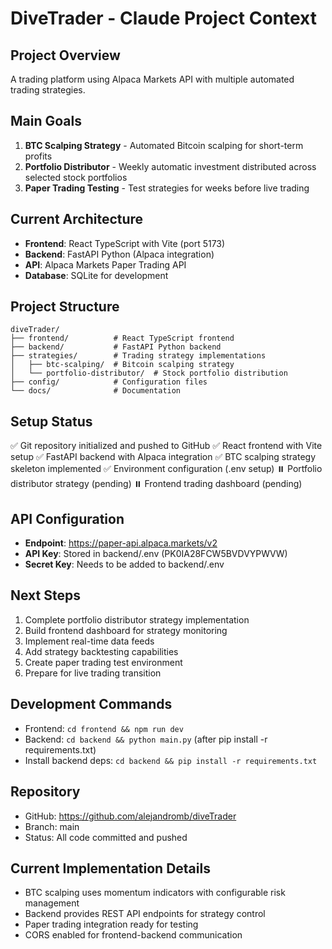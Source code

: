 # DiveTrader - Claude Project Context

## Project Overview
A trading platform using Alpaca Markets API with multiple automated trading strategies.

## Main Goals
1. **BTC Scalping Strategy** - Automated Bitcoin scalping for short-term profits
2. **Portfolio Distributor** - Weekly automatic investment distributed across selected stock portfolios
3. **Paper Trading Testing** - Test strategies for weeks before live trading

## Current Architecture
- **Frontend**: React TypeScript with Vite (port 5173)
- **Backend**: FastAPI Python (Alpaca integration)
- **API**: Alpaca Markets Paper Trading API
- **Database**: SQLite for development

## Project Structure
```
diveTrader/
├── frontend/          # React TypeScript frontend
├── backend/           # FastAPI Python backend
├── strategies/        # Trading strategy implementations
│   ├── btc-scalping/  # Bitcoin scalping strategy
│   └── portfolio-distributor/  # Stock portfolio distribution
├── config/            # Configuration files
└── docs/              # Documentation
```

## Setup Status
✅ Git repository initialized and pushed to GitHub
✅ React frontend with Vite setup
✅ FastAPI backend with Alpaca integration
✅ BTC scalping strategy skeleton implemented
✅ Environment configuration (.env setup)
⏸️ Portfolio distributor strategy (pending)
⏸️ Frontend trading dashboard (pending)

## API Configuration
- **Endpoint**: https://paper-api.alpaca.markets/v2
- **API Key**: Stored in backend/.env (PK0IA28FCW5BVDVYPWVW)
- **Secret Key**: Needs to be added to backend/.env

## Next Steps
1. Complete portfolio distributor strategy implementation
2. Build frontend dashboard for strategy monitoring
3. Implement real-time data feeds
4. Add strategy backtesting capabilities
5. Create paper trading test environment
6. Prepare for live trading transition

## Development Commands
- Frontend: `cd frontend && npm run dev`
- Backend: `cd backend && python main.py` (after pip install -r requirements.txt)
- Install backend deps: `cd backend && pip install -r requirements.txt`

## Repository
- GitHub: https://github.com/alejandromb/diveTrader
- Branch: main
- Status: All code committed and pushed

## Current Implementation Details
- BTC scalping uses momentum indicators with configurable risk management
- Backend provides REST API endpoints for strategy control
- Paper trading integration ready for testing
- CORS enabled for frontend-backend communication
